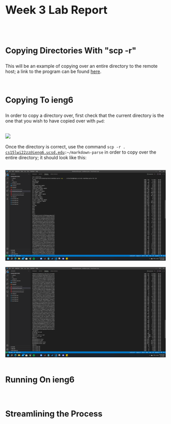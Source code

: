 <h1 style="font-size:35px;">Week 3 Lab Report</h1>
<br>
<br>

<h3 style="font-size:25px;">Copying Directories With "scp -r"</h3>

This will be an example of copying over an entire directory to the remote host; a link to the program can be found <a href="https://ucsd-cse15l-w22.github.io/week/week5/#group-choice-3-copy-whole-directories-with-scp--r">here</a>.

<br>

<h3 style="font-size:25px;">Copying To ieng6</h3>

In order to copy a directory over, first check that the current directory is the one that you wish to have copied over with <code>pwd</code>:

<br>
<img src="CurrentDirectory.png">
<br>

Once the directory is correct, use the command <code>scp -r . cs15lwi22zz@ieng6.ucsd.edu:~/markdown-parse</code> in order to copy over the entire directory; it should look like this:

<br>
<img src="SCPCopied.png">
<br>

<br>
<img src="SCPCopied2.png">
<br>


<br>

<h3 style="font-size:25px;">Running On ieng6</h3>




<br>

<h3 style="font-size:25px;">Streamlining the Process</h3>
